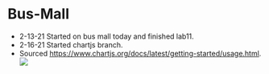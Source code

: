 # Bus-Mall
+ 2-13-21 Started on bus mall today and finished lab11.
+ 2-16-21 Started chartjs branch. 
+ Sourced https://www.chartjs.org/docs/latest/getting-started/usage.html.
[![](https://data.jsdelivr.com/v1/package/npm/chart.js/badge)](https://www.jsdelivr.com/package/npm/chart.js)